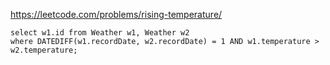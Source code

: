 https://leetcode.com/problems/rising-temperature/

```MySQL
select w1.id from Weather w1, Weather w2
where DATEDIFF(w1.recordDate, w2.recordDate) = 1 AND w1.temperature > w2.temperature;
```
